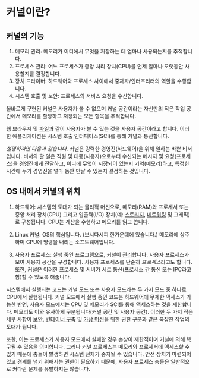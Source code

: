 # 커널이란?

## 커널의 기능

1. 메모리 관리: 메모리가 어디에서 무엇을 저장하는 데 얼마나 사용되는지를 추적합니다.
2. 프로세스 관리: 어느 프로세스가 중앙 처리 장치(CPU)를 언제 얼마나 오랫동안 사용할지를 결정합니다.
3. 장치 드라이버: 하드웨어와 프로세스 사이에서 중재자/인터프리터의 역할을 수행합니다.
4. 시스템 호출 및 보안: 프로세스의 서비스 요청을 수신합니다.

올바르게 구현된 커널은 사용자가 볼 수 없으며 커널 공간이라는 자신만의 작은 작업 공간에서 메모리를 할당하고 저장되는 모든 항목을 추적합니다.

웹 브라우저 및 [파일](https://www.redhat.com/ko/topics/data-storage/file-block-object-storage)과 같이 사용자가 볼 수 있는 것을 사용자 공간이라고 합니다. 이러한 애플리케이션은 시스템 호출 인터페이스(SCI)를 통해 커널과 통신합니다.

*설명하자면 다음과 같습니다.* 커널은 강력한 경영진(하드웨어)을 위해 일하는 바쁜 비서입니다. 비서의 할 일은 직원 및 대중(사용자)으로부터 수신되는 메시지 및 요청(프로세스)을 경영진에게 전달하고, 어디에 무엇이 저장되어 있는지 기억(메모리)하고, 특정한 시간에 누가 경영진을 얼마 동안 만날 수 있는지 결정하는 것입니다.

## OS 내에서 커널의 위치

1. 하드웨어: 시스템의 토대가 되는 물리적 머신으로, 메모리(RAM)와 프로세서 또는 중앙 처리 장치(CPU) 그리고 입출력(I/O) 장치(예: [스토리지](https://www.redhat.com/ko/topics/data-storage), [네트워킹](https://www.redhat.com/ko/topics/hyperconverged-infrastructure/what-is-software-defined-networking) 및 그래픽)로 구성됩니다. CPU는 계산을 수행하고 메모리를 읽고 씁니다.


2. Linux 커널: OS의 핵심입니다. (보시다시피 한가운데에 있습니다.) 메모리에 상주하며 CPU에 명령을 내리는 소프트웨어입니다.


3. 사용자 프로세스: 실행 중인 프로그램으로, 커널이 [관리](https://www.redhat.com/ko/topics/management)합니다. 사용자 프로세스가 모여 사용자 공간을 구성합니다. 사용자 프로세스를 단순히 *프로세스*라고도 합니다. 또한, 커널은 이러한 프로세스 및 서버가 서로 통신(프로세스 간 통신 또는 IPC라고 함)할 수 있도록 해줍니다.

시스템에서 실행되는 코드는 커널 모드 또는 사용자 모드라는 두 가지 모드 중 하나로 CPU에서 실행됩니다. 커널 모드에서 실행 중인 코드는 하드웨어에 무제한 액세스가 가능한 반면, 사용자 모드에서는 CPU 및 메모리가 SCI를 통해 액세스하는 것을 제한합니다. 메모리도 이와 유사하게 구분됩니다(커널 공간 및 사용자 공간). 이러한 두 가지 작은 세부 사항이 [보안](https://www.redhat.com/ko/topics/security), [컨테이너 구축](https://www.redhat.com/ko/topics/containers) 및 [가상 머신](https://www.redhat.com/ko/topics/virtualization/what-is-a-virtual-machine)을 위한 권한 구분과 같은 복잡한 작업의 토대가 됩니다.

또한, 이는 프로세스가 사용자 모드에서 실패할 경우 손상이 제한적이며 커널에 의해 복구될 수 있음을 의미합니다. 그러나 커널 프로세스는 메모리와 프로세서에 액세스할 수 있기 때문에 충돌이 발생하면 시스템 전체가 중지될 수 있습니다. 안전 장치가 마련되어 있고 경계를 넘기 위해서는 권한이 필요하기 때문에, 사용자 프로세스 충돌은 일반적으로 커다란 문제를 유발하지는 않습니다.
